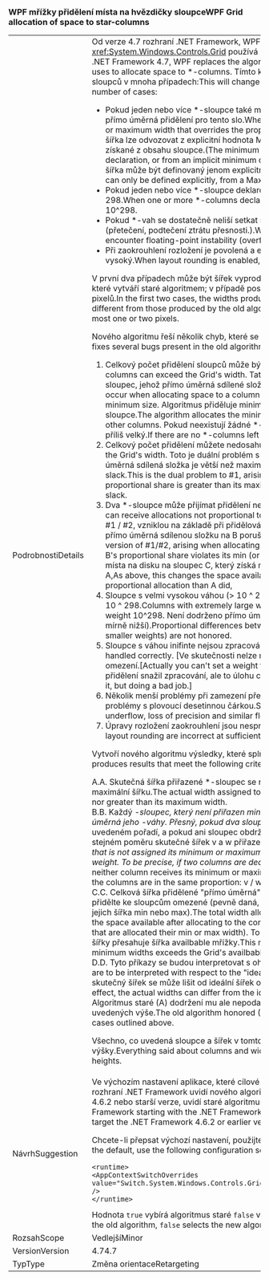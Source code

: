 ### <a name="wpf-grid-allocation-of-space-to-star-columns"></a><span data-ttu-id="d1546-101">WPF mřížky přidělení místa na hvězdičky sloupce</span><span class="sxs-lookup"><span data-stu-id="d1546-101">WPF Grid allocation of space to star-columns</span></span>

|   |   |
|---|---|
|<span data-ttu-id="d1546-102">Podrobnosti</span><span class="sxs-lookup"><span data-stu-id="d1546-102">Details</span></span>|<span data-ttu-id="d1546-103">Od verze 4.7 rozhraní .NET Framework, WPF nahrazuje algoritmus, <xref:System.Windows.Controls.Grid> používá k přidělení místa pro \*-sloupce.</span><span class="sxs-lookup"><span data-stu-id="d1546-103">Starting with the .NET Framework 4.7, WPF replaces the algorithm that <xref:System.Windows.Controls.Grid> uses to allocate space to \*-columns.</span></span> <span data-ttu-id="d1546-104">Tímto krokem změníte šířku skutečné přiřazené \*-sloupců v mnoha případech:</span><span class="sxs-lookup"><span data-stu-id="d1546-104">This will change the actual width assigned to \*-columns in a number of cases:</span></span><ul><li><span data-ttu-id="d1546-105">Pokud jeden nebo více \*-sloupce také mít minimální nebo maximální šířka, který přepíše přímo úměrná přidělení pro tento slo.</span><span class="sxs-lookup"><span data-stu-id="d1546-105">When one or more \*-columns also have a minimum or maximum width that overrides the proportional allocation for that colum.</span></span> <span data-ttu-id="d1546-106">(Minimální šířka lze odvozovat z explicitní hodnota MinWidth deklaraci nebo implicitní minimální získané z obsahu sloupce.</span><span class="sxs-lookup"><span data-stu-id="d1546-106">(The minimum width can derive from an explicit MinWidth declaration, or from an implicit minimum obtained from the column's content.</span></span> <span data-ttu-id="d1546-107">Maximální šířka může být definovaný jenom explicitně, z deklaraci MaxWidth.)</span><span class="sxs-lookup"><span data-stu-id="d1546-107">The maximum width can only be defined explicitly, from a MaxWidth declaration.)</span></span></li><li><span data-ttu-id="d1546-108">Pokud jeden nebo více *-sloupce deklarovat velmi velký *-váhy, větší než 10 ^ 298.</span><span class="sxs-lookup"><span data-stu-id="d1546-108">When one or more *-columns declare an extremely large *-weight, greater than 10^298.</span></span></li><li><span data-ttu-id="d1546-109">Pokud \*-vah se dostatečně neliší setkat s plovoucí desetinnou čárkou nestabilitu (přetečení, podtečení ztrátu přesnosti.).</span><span class="sxs-lookup"><span data-stu-id="d1546-109">When the \*-weights are sufficiently different to encounter floating-point instability (overflow, underflow, loss of precision).</span></span></li><li><span data-ttu-id="d1546-110">Při zaokrouhlení rozložení je povolená a efektivní zobrazení DPI je dostatečně vysoký.</span><span class="sxs-lookup"><span data-stu-id="d1546-110">When layout rounding is enabled, and the effective display DPI is sufficiently high.</span></span></li></ul><span data-ttu-id="d1546-111">V první dva případech může být šířek vyprodukované nového algoritmu výrazně liší od těch, které vytváří staré algoritmem; v případě poslední rozdíl bude maximálně jedno nebo dvě pixelů.</span><span class="sxs-lookup"><span data-stu-id="d1546-111">In the first two cases, the widths produced by the new algorithm can be significantly different from those produced by the old algorithm; in the last case, the difference will be at most one or two pixels.</span></span><p/><span data-ttu-id="d1546-112">Nového algoritmu řeší několik chyb, které se nachází v původním algoritmu:</span><span class="sxs-lookup"><span data-stu-id="d1546-112">The new algorithm fixes several bugs present in the old algorithm:</span></span><ol><li><span data-ttu-id="d1546-113">Celkový počet přidělení sloupců může být vyšší než šířka mřížky.</span><span class="sxs-lookup"><span data-stu-id="d1546-113">Total allocation to columns can exceed the Grid's width.</span></span> <span data-ttu-id="d1546-114">Tato situace může nastat při přidělování místa na sloupec, jehož přímo úměrná sdílené složky je menší než jeho minimální velikost.</span><span class="sxs-lookup"><span data-stu-id="d1546-114">This can occur when allocating space to a column whose proportional share is less than its minimum size.</span></span> <span data-ttu-id="d1546-115">Algoritmus přiděluje minimální velikost, která snižuje místa na jiné sloupce.</span><span class="sxs-lookup"><span data-stu-id="d1546-115">The algorithm allocates the minimum size, which decreases the space available to other columns.</span></span> <span data-ttu-id="d1546-116">Pokud neexistují žádné \*-sloupce zleva přidělit, bude celkový přidělení příliš velký.</span><span class="sxs-lookup"><span data-stu-id="d1546-116">If there are no \*-columns left to allocate, the total allocation will be too large.</span></span></li><li><span data-ttu-id="d1546-117">Celkový počet přidělení můžete nedosahují Šířka mřížky.</span><span class="sxs-lookup"><span data-stu-id="d1546-117">Total allocation can fall short of the Grid's width.</span></span> <span data-ttu-id="d1546-118">Toto je duální problém s #1, které při přidělování na sloupec, jehož přímo úměrná sdílená složka je větší než maximální velikosti, bez \*-sloupce zleva trvat až slack.</span><span class="sxs-lookup"><span data-stu-id="d1546-118">This is the dual problem to #1, arising when allocating to a column whose proportional share is greater than its maximum size, with no \*-columns left to take up the slack.</span></span></li><li><span data-ttu-id="d1546-119">Dva *-sloupce může přijímat přidělení není přímo úměrná jejich *-váhu.</span><span class="sxs-lookup"><span data-stu-id="d1546-119">Two *-columns can receive allocations not proportional to their *-weights.</span></span> <span data-ttu-id="d1546-120">Toto je pouze mírnější verze z #1 / #2, vzniklou na základě při přidělování do \*-sloupce A, B a C (v tomto pořadí), kde přímo úměrná sdílenou složku na B porušuje omezení jeho min (nebo max).</span><span class="sxs-lookup"><span data-stu-id="d1546-120">This is a milder version of #1/#2, arising when allocating to \*-columns A, B, and C (in that order), where B's proportional share violates its min (or max) constraint.</span></span> <span data-ttu-id="d1546-121">Jako výš, tato operace změní místa na disku na sloupec C, který získá méně (nebo více) přímo úměrná přidělení než A,</span><span class="sxs-lookup"><span data-stu-id="d1546-121">As above, this changes the space available to column C, who gets less (or more) proportional allocation than A did,</span></span></li><li><span data-ttu-id="d1546-122">Sloupce s velmi vysokou váhou (&gt; 10 ^ 298) jsou všechny zpracovány jako by měly váhu 10 ^ 298.</span><span class="sxs-lookup"><span data-stu-id="d1546-122">Columns with extremely large weights (&gt; 10^298) are all treated as if they had weight 10^298.</span></span> <span data-ttu-id="d1546-123">Není dodrženo přímo úměrná rozdíly mezi nimi (a mezi sloupci s váhou mírně nižší).</span><span class="sxs-lookup"><span data-stu-id="d1546-123">Proportional differences between them (and between columns with slightly smaller weights) are not honored.</span></span></li><li><span data-ttu-id="d1546-124">Sloupce s váhou inifinte nejsou zpracovány správně.</span><span class="sxs-lookup"><span data-stu-id="d1546-124">Columns with inifinte weights are not handled correctly.</span></span> <span data-ttu-id="d1546-125">[Ve skutečnosti nelze nastavit váhu do nekonečna, ale to je umělé omezení.</span><span class="sxs-lookup"><span data-stu-id="d1546-125">[Actually you can't set a weight to Infinity, but this is an artificial restriction.</span></span> <span data-ttu-id="d1546-126">Kód přidělení snažil zpracování, ale to úlohu chybný.]</span><span class="sxs-lookup"><span data-stu-id="d1546-126">The allocation code was trying to handle it, but doing a bad job.]</span></span></li><li><span data-ttu-id="d1546-127">Několik menší problémy při zamezení přetečení podtečení, ztrátu přesnosti a podobné problémy s plovoucí desetinnou čárkou.</span><span class="sxs-lookup"><span data-stu-id="d1546-127">Several minor problems while avoiding overflow, underflow, loss of precision and similar floating-point issues.</span></span></li><li><span data-ttu-id="d1546-128">Úpravy rozložení zaokrouhlení jsou nesprávná v DPI dostatečně vysoký.</span><span class="sxs-lookup"><span data-stu-id="d1546-128">Adjustments for layout rounding are incorrect at sufficiently high DPI.</span></span></li></ol><span data-ttu-id="d1546-129">Vytvoří nového algoritmu výsledky, které splňují následující kritéria:</span><span class="sxs-lookup"><span data-stu-id="d1546-129">The new algorithm produces results that meet the following criteria:</span></span><p/><span data-ttu-id="d1546-130">A.</span><span class="sxs-lookup"><span data-stu-id="d1546-130">A.</span></span> <span data-ttu-id="d1546-131">Skutečná šířka přiřazené \*-sloupec se nikdy menší než jeho minimální šířka ani větší než maximální šířku.</span><span class="sxs-lookup"><span data-stu-id="d1546-131">The actual width assigned to a \*-column is never less than its minimum width nor greater than its maximum width.</span></span><br/><span data-ttu-id="d1546-132">B.</span><span class="sxs-lookup"><span data-stu-id="d1546-132">B.</span></span> <span data-ttu-id="d1546-133">Každý <em>-sloupec, který není přiřazen minimální nebo maximální šířka je přiřazena šířka úměrná jeho <em>-váhy. Přesný, pokud dva sloupce, které jsou deklarovány s šířka x</em> a y</em> v uvedeném pořadí, a pokud ani sloupec obdrží jeho minimální nebo maximální šířka, jsou ve stejném poměru skutečné šířek v a w přiřazené ke sloupcům: v / w == x nebo y.</span><span class="sxs-lookup"><span data-stu-id="d1546-133">Each <em>-column that is not assigned its minimum or maximum width is assigned a width proportional to its <em>-weight. To be precise, if two columns are declared with width x</em> and y</em> respectively, and if neither column receives its minimum or maximum width, the actual widths v and w assigned to the columns are in the same proportion: v / w == x / y.</span></span><br/><span data-ttu-id="d1546-134">C.</span><span class="sxs-lookup"><span data-stu-id="d1546-134">C.</span></span> <span data-ttu-id="d1546-135">Celková šířka přidělené &quot;přímo úměrná&quot; *-sloupce se rovná dostupného volného místa, přidělte ke sloupcům omezené (pevně daná, a automaticky, a *-sloupce, které jsou přiděleny jejich šířka min nebo max).</span><span class="sxs-lookup"><span data-stu-id="d1546-135">The total width allocated to &quot;proportional&quot; *-columns is equal to the space available after allocating to the constrained columns (fixed, auto, and *-columns that are allocated their min or max width).</span></span> <span data-ttu-id="d1546-136">To může být nula, například pokud součet minimální šířky přesahuje šířka availbable mřížky.</span><span class="sxs-lookup"><span data-stu-id="d1546-136">This might be zero, for instance if the sum of the minimum widths exceeds the Grid's availbable width.</span></span><br/><span data-ttu-id="d1546-137">D.</span><span class="sxs-lookup"><span data-stu-id="d1546-137">D.</span></span> <span data-ttu-id="d1546-138">Tyto příkazy se budou interpretovat s ohledem na &quot;ideální&quot; rozložení.</span><span class="sxs-lookup"><span data-stu-id="d1546-138">All these statements are to be interpreted with respect to the &quot;ideal&quot; layout.</span></span> <span data-ttu-id="d1546-139">Při zaokrouhlení rozložení je v platnosti, skutečný šířek se může lišit od ideální šířek o co nejvíc jeden bod.</span><span class="sxs-lookup"><span data-stu-id="d1546-139">When layout rounding is in effect, the actual widths can differ from the ideal widths by as much as one pixel.</span></span><br/><span data-ttu-id="d1546-140">Algoritmus staré (A) dodržení mu ale nepodařilo respektovat jiných kritérií v případech uvedených výše.</span><span class="sxs-lookup"><span data-stu-id="d1546-140">The old algorithm honored (A) but failed to honor the other criteria in the cases outlined above.</span></span><p/><span data-ttu-id="d1546-141">Všechno, co uvedená sloupce a šířek v tomto článku se vztahuje také na řádky a výšky.</span><span class="sxs-lookup"><span data-stu-id="d1546-141">Everything said about columns and widths in this article applies as well to rows and heights.</span></span>|
|<span data-ttu-id="d1546-142">Návrh</span><span class="sxs-lookup"><span data-stu-id="d1546-142">Suggestion</span></span>|<span data-ttu-id="d1546-143">Ve výchozím nastavení aplikace, které cílové verze rozhraní .NET Framework, počínaje 4.7 rozhraní .NET Framework uvidí nového algoritmu při aplikace cílové rozhraní .NET Framework 4.6.2 nebo starší verze, uvidí staré algoritmus.</span><span class="sxs-lookup"><span data-stu-id="d1546-143">By default, apps that target versions of the .NET Framework starting with the .NET Framework 4.7 will see the new algorithm, while apps that target the .NET Framework 4.6.2 or earlier versions will see the old algorithm.</span></span><p/><span data-ttu-id="d1546-144">Chcete-li přepsat výchozí nastavení, použijte následující nastavení konfigurace:</span><span class="sxs-lookup"><span data-stu-id="d1546-144">To override the default, use the following configuration setting:</span></span><pre><code class="lang-xml">&lt;runtime&gt;&#13;&#10;&lt;AppContextSwitchOverrides value=&quot;Switch.System.Windows.Controls.Grid.StarDefinitionsCanExceedAvailableSpace=true&quot; /&gt;&#13;&#10;&lt;/runtime&gt;&#13;&#10;</code></pre><span data-ttu-id="d1546-145">Hodnota <code>true</code> vybírá algoritmus staré <code>false</code> vybere nového algoritmu.</span><span class="sxs-lookup"><span data-stu-id="d1546-145">The value <code>true</code> selects the old algorithm, <code>false</code> selects the new algorithm.</span></span>|
|<span data-ttu-id="d1546-146">Rozsah</span><span class="sxs-lookup"><span data-stu-id="d1546-146">Scope</span></span>|<span data-ttu-id="d1546-147">Vedlejší</span><span class="sxs-lookup"><span data-stu-id="d1546-147">Minor</span></span>|
|<span data-ttu-id="d1546-148">Version</span><span class="sxs-lookup"><span data-stu-id="d1546-148">Version</span></span>|<span data-ttu-id="d1546-149">4.7</span><span class="sxs-lookup"><span data-stu-id="d1546-149">4.7</span></span>|
|<span data-ttu-id="d1546-150">Typ</span><span class="sxs-lookup"><span data-stu-id="d1546-150">Type</span></span>|<span data-ttu-id="d1546-151">Změna orientace</span><span class="sxs-lookup"><span data-stu-id="d1546-151">Retargeting</span></span>|

